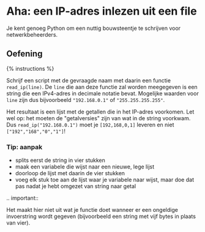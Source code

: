 # Aha: een IP-adres inlezen uit een file
Je kent genoeg Python om een nuttig bouwsteentje te schrijven voor netwerkbeheerders.

## Oefening
{% instructions %}

Schrijf een script met de gevraagde naam met daarin een functie `read_ip(line)`. De `line` die aan deze functie zal worden meegegeven is een string die een IPv4-adres in decimale notatie bevat. Mogelijke waarden voor `line` zijn dus bijvoorbeeld `"192.168.0.1"` of `"255.255.255.255"`.

Het resultaat is een lijst met de getallen die in het IP-adres voorkomen. Let wel op: het moeten de "getalversies" zijn van wat in de string voorkwam. Dus `read_ip("192.168.0.1")` moet je `[192,168,0,1]` leveren en niet `["192","168","0","1"]`!

### Tip: aanpak

- splits eerst de string in vier stukken
- maak een variabele die wijst naar een nieuwe, lege lijst
- doorloop de lijst met daarin de vier stukken
- voeg elk stuk toe aan de lijst waar je variabele naar wijst, maar doe dat pas nadat je hebt omgezet van string naar getal

.. important::

   Het maakt hier niet uit wat je functie doet wanneer er een ongeldige invoerstring wordt gegeven (bijvoorbeeld een string met vijf bytes in plaats van vier).

